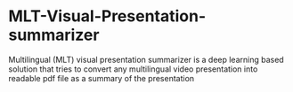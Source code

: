 # MLT-Visual-Presentation-summarizer
Multilingual (MLT) visual presentation summarizer is a deep learning based solution that tries to convert any multilingual video presentation into readable pdf file as a summary of the presentation 
